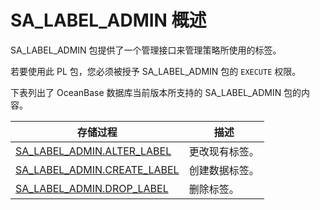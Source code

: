 SA_LABEL_ADMIN 概述 
======================================

SA_LABEL_ADMIN 包提供了一个管理接口来管理策略所使用的标签。

若要使用此 PL 包，您必须被授予 SA_LABEL_ADMIN 包的 `EXECUTE` 权限。

下表列出了 OceanBase 数据库当前版本所支持的 SA_LABEL_ADMIN 包的内容。


|                                  **存储过程**                                  | **描述**  |
|----------------------------------------------------------------------------|---------|
| [SA_LABEL_ADMIN.ALTER_LABEL](/zh-CN/9.pl-reference/14.pl-label-security-package-1/4.sa_label_admin-tag-management-pack/2.sa_label_admin-alter_label.md)  | 更改现有标签。 |
| [SA_LABEL_ADMIN.CREATE_LABEL](/zh-CN/9.pl-reference/14.pl-label-security-package-1/4.sa_label_admin-tag-management-pack/3.sa_label_admin-create_label.md) | 创建数据标签。 |
| [SA_LABEL_ADMIN.DROP_LABEL](/zh-CN/9.pl-reference/14.pl-label-security-package-1/4.sa_label_admin-tag-management-pack/4.sa_label_admin-drop_label.md)   | 删除标签。   |



